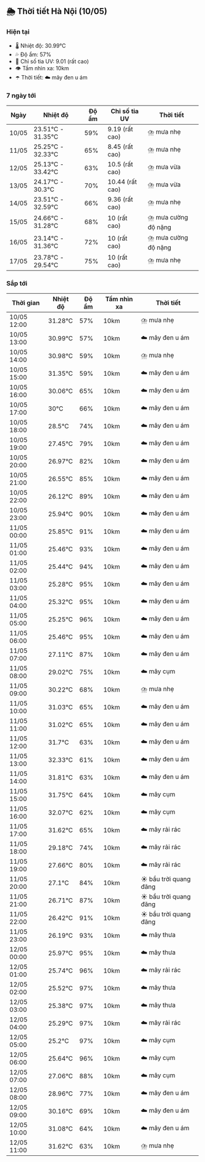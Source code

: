 ## 🌦️ Thời tiết Hà Nội (10/05)

### Hiện tại

- 🌡️ Nhiệt độ: 30.99℃
- 💦 Độ ẩm: 57%
- 🌟 Chỉ số tia UV: 9.01 (rất cao)
- 👁️ Tầm nhìn xa: 10km
- ☂️ Thời tiết: ☁️ mây đen u ám

### 7 ngày tới

| Ngày | Nhiệt độ | Độ ẩm | Chỉ số tia UV | Thời tiết |
| --- | --- | --- | --- | --- |
| 10/05 | 23.51℃ - 31.35℃ | 59% | 9.19 (rất cao) | ⛈️ mưa nhẹ |
| 11/05 | 25.25℃ - 32.33℃ | 65% | 8.45 (rất cao) | ⛈️ mưa nhẹ |
| 12/05 | 25.13℃ - 33.42℃ | 63% | 10.5 (rất cao) | ⛈️ mưa vừa |
| 13/05 | 24.17℃ - 30.3℃ | 70% | 10.44 (rất cao) | ⛈️ mưa vừa |
| 14/05 | 23.51℃ - 32.59℃ | 66% | 9.36 (rất cao) | ⛈️ mưa nhẹ |
| 15/05 | 24.66℃ - 31.28℃ | 68% | 10 (rất cao) | ⛈️ mưa cường độ nặng |
| 16/05 | 23.14℃ - 31.36℃ | 72% | 10 (rất cao) | ⛈️ mưa cường độ nặng |
| 17/05 | 23.78℃ - 29.54℃ | 75% | 10 (rất cao) | ⛈️ mưa nhẹ |

### Sắp tới

| Thời gian | Nhiệt độ | Độ ẩm | Tầm nhìn xa | Thời tiết |
| --- | --- | --- | --- | --- |
| 10/05 12:00 | 31.28℃ | 57% | 10km | ⛈️ mưa nhẹ |
| 10/05 13:00 | 30.99℃ | 57% | 10km | ☁️ mây đen u ám |
| 10/05 14:00 | 30.98℃ | 59% | 10km | ⛈️ mưa nhẹ |
| 10/05 15:00 | 31.35℃ | 59% | 10km | ☁️ mây đen u ám |
| 10/05 16:00 | 30.06℃ | 65% | 10km | ☁️ mây đen u ám |
| 10/05 17:00 | 30℃ | 66% | 10km | ☁️ mây đen u ám |
| 10/05 18:00 | 28.5℃ | 74% | 10km | ☁️ mây đen u ám |
| 10/05 19:00 | 27.45℃ | 79% | 10km | ☁️ mây đen u ám |
| 10/05 20:00 | 26.97℃ | 82% | 10km | ☁️ mây đen u ám |
| 10/05 21:00 | 26.55℃ | 85% | 10km | ☁️ mây đen u ám |
| 10/05 22:00 | 26.12℃ | 89% | 10km | ☁️ mây đen u ám |
| 10/05 23:00 | 25.94℃ | 90% | 10km | ☁️ mây đen u ám |
| 11/05 00:00 | 25.85℃ | 91% | 10km | ☁️ mây đen u ám |
| 11/05 01:00 | 25.46℃ | 93% | 10km | ☁️ mây đen u ám |
| 11/05 02:00 | 25.44℃ | 94% | 10km | ☁️ mây đen u ám |
| 11/05 03:00 | 25.28℃ | 95% | 10km | ☁️ mây đen u ám |
| 11/05 04:00 | 25.32℃ | 95% | 10km | ☁️ mây đen u ám |
| 11/05 05:00 | 25.25℃ | 96% | 10km | ☁️ mây đen u ám |
| 11/05 06:00 | 25.46℃ | 95% | 10km | ☁️ mây đen u ám |
| 11/05 07:00 | 27.11℃ | 87% | 10km | ☁️ mây đen u ám |
| 11/05 08:00 | 29.02℃ | 75% | 10km | ☁️ mây cụm |
| 11/05 09:00 | 30.22℃ | 68% | 10km | ⛈️ mưa nhẹ |
| 11/05 10:00 | 31.03℃ | 65% | 10km | ☁️ mây đen u ám |
| 11/05 11:00 | 31.02℃ | 65% | 10km | ☁️ mây đen u ám |
| 11/05 12:00 | 31.7℃ | 63% | 10km | ☁️ mây đen u ám |
| 11/05 13:00 | 32.33℃ | 61% | 10km | ☁️ mây đen u ám |
| 11/05 14:00 | 31.81℃ | 63% | 10km | ☁️ mây đen u ám |
| 11/05 15:00 | 31.75℃ | 64% | 10km | ☁️ mây cụm |
| 11/05 16:00 | 32.07℃ | 62% | 10km | ☁️ mây cụm |
| 11/05 17:00 | 31.62℃ | 65% | 10km | ☁️ mây rải rác |
| 11/05 18:00 | 29.18℃ | 74% | 10km | ☁️ mây rải rác |
| 11/05 19:00 | 27.66℃ | 80% | 10km | ☁️ mây rải rác |
| 11/05 20:00 | 27.1℃ | 84% | 10km | ☀️ bầu trời quang đãng |
| 11/05 21:00 | 26.71℃ | 87% | 10km | ☀️ bầu trời quang đãng |
| 11/05 22:00 | 26.42℃ | 91% | 10km | ☀️ bầu trời quang đãng |
| 11/05 23:00 | 26.19℃ | 93% | 10km | ☁️ mây thưa |
| 12/05 00:00 | 25.97℃ | 95% | 10km | ☁️ mây thưa |
| 12/05 01:00 | 25.74℃ | 96% | 10km | ☁️ mây rải rác |
| 12/05 02:00 | 25.52℃ | 97% | 10km | ☁️ mây thưa |
| 12/05 03:00 | 25.38℃ | 97% | 10km | ☁️ mây thưa |
| 12/05 04:00 | 25.29℃ | 97% | 10km | ☁️ mây rải rác |
| 12/05 05:00 | 25.2℃ | 97% | 10km | ☁️ mây cụm |
| 12/05 06:00 | 25.64℃ | 96% | 10km | ☁️ mây cụm |
| 12/05 07:00 | 27.06℃ | 88% | 10km | ☁️ mây cụm |
| 12/05 08:00 | 28.96℃ | 77% | 10km | ☁️ mây đen u ám |
| 12/05 09:00 | 30.16℃ | 69% | 10km | ☁️ mây đen u ám |
| 12/05 10:00 | 31.08℃ | 64% | 10km | ☁️ mây đen u ám |
| 12/05 11:00 | 31.62℃ | 63% | 10km | ⛈️ mưa nhẹ |
